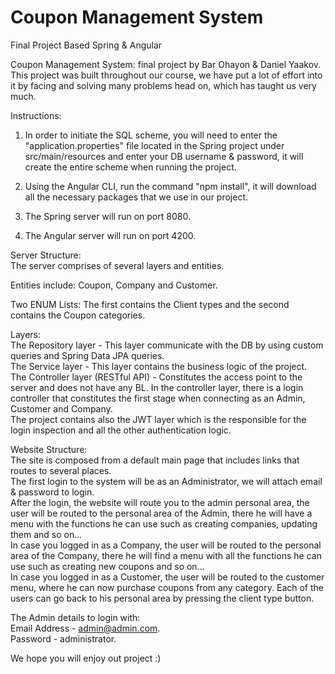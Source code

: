 # Coupon Management System
 Final Project Based Spring & Angular

Coupon Management System: final project by Bar Ohayon & Daniel Yaakov.  
This project was built throughout our course, we have put a lot of effort into it by facing and solving many problems head on, which has taught us very much.  

Instructions:   

1. In order to initiate the SQL scheme, you will need to enter the "application.properties" file located in the Spring project under src/main/resources and enter your DB username & password, it will create the entire scheme when running the project.

2. Using the Angular CLI, run the command "npm install", it will download all the necessary packages that we use in our project. 

3. The Spring server will run on port 8080.
4. The Angular server will run on port 4200.

Server Structure:  
The server comprises of several layers and entities.

Entities include: Coupon, Company and Customer.

Two ENUM Lists: The first contains the Client types and the second contains the Coupon categories.

Layers:  
The Repository layer - This layer communicate with the DB by using custom queries and Spring Data JPA queries.  
The Service layer - This layer contains the business logic of the project.  
The Controller layer (RESTful API) - Constitutes the access point to the server and does not have any BL. In the controller layer, there is a login controller that constitutes the first stage when connecting as an Admin, Customer and Company.  
The project contains also the JWT layer which is the responsible for the login inspection and all the other authentication logic.  

Website Structure:  
The site is composed from a default main page that includes links that routes to several places.  
The first login to the system will be as an Administrator, we will attach email & password to login.  
After the login, the website will route you to the admin personal area, the user will be routed to the personal area of the Admin, there he will have a menu with the functions he can use such as creating companies, updating them and so on...  
In case you logged in as a Company, the user will be routed to the personal area of the Company, there he will find a menu with all the functions he can use such as creating new coupons and so on...  
In case you logged in as a Customer, the user will be routed to the customer menu, where he can now purchase coupons from any category.
Each of the users can go back to his personal area by pressing the client type button.  

The Admin details to login with:  
Email Address - admin@admin.com.  
Password - administrator.  

We hope you will enjoy out project :)
